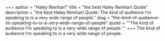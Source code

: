 +++
author = "Haley Reinhart"
title = "the best Haley Reinhart Quote"
description = "the best Haley Reinhart Quote: The kind of audience I'm speaking to is a very wide range of people."
slug = "the-kind-of-audience-im-speaking-to-is-a-very-wide-range-of-people"
quote = '''The kind of audience I'm speaking to is a very wide range of people.'''
+++
The kind of audience I'm speaking to is a very wide range of people.
